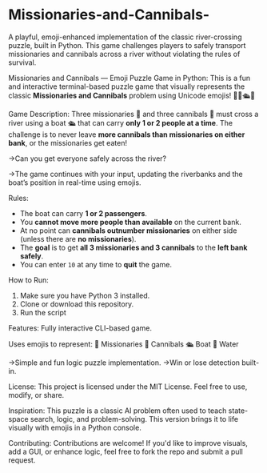 # Missionaries-and-Cannibals-
A playful, emoji-enhanced implementation of the classic river-crossing puzzle, built in Python. This game challenges players to safely transport missionaries and cannibals across a river without violating the rules of survival.

Missionaries and Cannibals — Emoji Puzzle Game in Python:
This is a fun and interactive terminal-based puzzle game that visually represents the classic **Missionaries and Cannibals** problem using Unicode emojis! 🧙🧟🛳️🌊

Game Description:
Three missionaries 🧙 and three cannibals 🧟 must cross a river using a boat 🛳️ that can carry **only 1 or 2 people at a time**. The challenge is to never leave **more cannibals than missionaries on either bank**, or the missionaries get eaten!

->Can you get everyone safely across the river?

->The game continues with your input, updating the riverbanks and the boat’s position in real-time using emojis.

Rules:
- The boat can carry **1 or 2 passengers**.
- You **cannot move more people than available** on the current bank.
- At no point can **cannibals outnumber missionaries** on either side (unless there are **no missionaries**).
- The **goal** is to get **all 3 missionaries and 3 cannibals** to the **left bank safely**.
- You can enter `10` at any time to **quit** the game.

How to Run:
1. Make sure you have Python 3 installed.
2. Clone or download this repository.
3. Run the script

Features:
Fully interactive CLI-based game.

Uses emojis to represent:
🧙 Missionaries
🧟 Cannibals
🛳️ Boat
🌊 Water

->Simple and fun logic puzzle implementation.
->Win or lose detection built-in.

License:
This project is licensed under the MIT License. Feel free to use, modify, or share.

Inspiration:
This puzzle is a classic AI problem often used to teach state-space search, logic, and problem-solving. This version brings it to life visually with emojis in a Python console.

Contributing:
Contributions are welcome! If you'd like to improve visuals, add a GUI, or enhance logic, feel free to fork the repo and submit a pull request.
